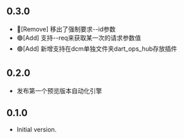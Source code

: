 ## 0.3.0

- 🔴[Remove] 移出了强制要求--id参数
- 🟢[Add] 支持--req来获取某一次的请求参数值
- 🟢[Add] 新增支持在dcm单独文件夹dart_ops_hub存放插件

## 0.2.0

- 发布第一个预览版本自动化引擎

## 0.1.0

- Initial version.
